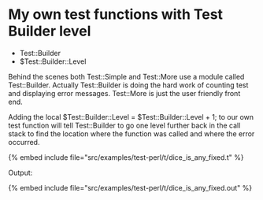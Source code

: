 # My own test functions with Test Builder level

* Test::Builder
* $Test::Builder::Level



Behind the scenes both Test::Simple and Test::More use a module
called Test::Builder. Actually Test::Builder is doing the hard work
of counting test and displaying error messages. Test::More is just the
user friendly front end.


Adding the local $Test::Builder::Level = $Test::Builder::Level + 1;
to our own test function will tell Test::Builder to go one level further
back in the call stack to find the location where the function was called
and where the error occurred.

{% embed include file="src/examples/test-perl/t/dice_is_any_fixed.t" %}

Output:

{% embed include file="src/examples/test-perl/t/dice_is_any_fixed.out" %}



